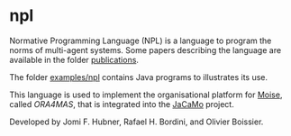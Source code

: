 # npl
Normative Programming Language (NPL) is a language to program the norms of multi-agent systems. 
Some papers describing the language are available in the folder [publications](https://github.com/jomifred/npl/tree/master/doc/publications). 

The folder [examples/npl](https://github.com/jomifred/npl/tree/master/examples/npl) contains Java programs to illustrates its use.

This language is used to implement the organisational platform for [Moise](http://moise.sf.net), called _ORA4MAS_, that is integrated into the [JaCaMo](http://jacamo.sf.net) project.

Developed by Jomi F. Hubner, Rafael H. Bordini, and Olivier Boissier.